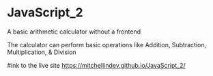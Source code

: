 # JavaScript_2
A basic arithmetic calculator without a frontend

 The calculator can perform basic operations like Addition, Subtraction, Multiplication, & Division


#ink to the live site https://mitchellindev.github.io/JavaScript_2/
